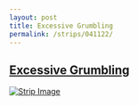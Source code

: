 ```yaml
---
layout: post
title: Excessive Grumbling
permalink: /strips/041122/
---
```


## [Excessive Grumbling](/strips/041122/)

<a href='../images/ph041122.gif'><img src='../images/ph041122.gif' alt='Strip Image' /></a>


<!-- include copyright-strip.html -->